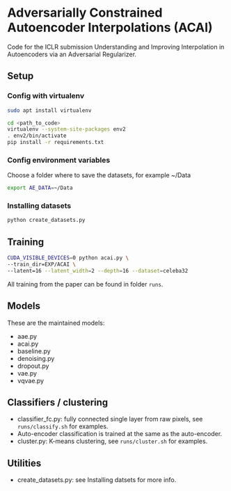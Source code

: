 # Adversarially Constrained Autoencoder Interpolations (ACAI)

Code for the ICLR submission Understanding and Improving Interpolation in Autoencoders via an Adversarial Regularizer.

## Setup

### Config with virtualenv

```bash
sudo apt install virtualenv

cd <path_to_code>
virtualenv --system-site-packages env2
. env2/bin/activate
pip install -r requirements.txt
```

### Config environment variables

Choose a folder where to save the datasets, for example ~/Data
```bash
export AE_DATA=~/Data
```

### Installing datasets

```bash
python create_datasets.py
```

## Training
```bash
CUDA_VISIBLE_DEVICES=0 python acai.py \
--train_dir=EXP/ACAI \
--latent=16 --latent_width=2 --depth=16 --dataset=celeba32
```

All training from the paper can be found in folder `runs`.

## Models

These are the maintained models:
- aae.py
- acai.py
- baseline.py
- denoising.py
- dropout.py
- vae.py
- vqvae.py

## Classifiers / clustering

- classifier_fc.py: fully connected single layer from raw pixels, see
 `runs/classify.sh` for examples.
- Auto-encoder classification is trained at the same as the auto-encoder.
- cluster.py: K-means clustering, see `runs/cluster.sh` for examples.

## Utilities

- create_datasets.py: see Installing datsets for more info.
